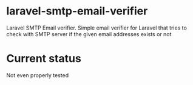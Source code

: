 # laravel-smtp-email-verifier
Laravel SMTP Email verifier. Simple email verifier for Laravel that tries to check with SMTP server if the given email addresses exists or not

# Current status
Not even properly tested
